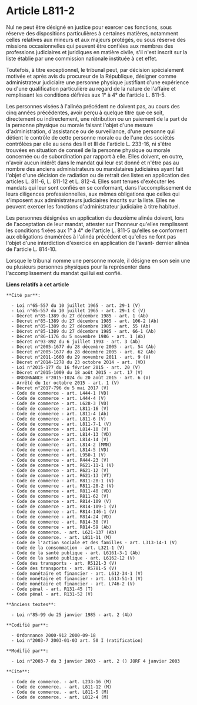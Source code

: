 # Article L811-2

Nul ne peut être désigné en justice pour exercer ces fonctions, sous réserve des dispositions particulières à certaines
matières, notamment celles relatives aux mineurs et aux majeurs protégés, ou sous réserve des missions occasionnelles qui
peuvent être confiées aux membres des professions judiciaires et juridiques en matière civile, s'il n'est inscrit sur la
liste établie par une commission nationale instituée à cet effet.

Toutefois, à titre exceptionnel, le tribunal peut, par décision spécialement motivée et après avis du procureur de la
République, désigner comme administrateur judiciaire une personne physique justifiant d'une expérience ou d'une qualification
particulière au regard de la nature de l'affaire et remplissant les conditions définies aux 1° à 4° de l'article L. 811-5.

Les personnes visées à l'alinéa précédent ne doivent pas, au cours des cinq années précédentes, avoir perçu à quelque titre
que ce soit, directement ou indirectement, une rétribution ou un paiement de la part de la personne physique ou morale
faisant l'objet d'une mesure d'administration, d'assistance ou de surveillance, d'une personne qui détient le contrôle de
cette personne morale ou de l'une des sociétés contrôlées par elle au sens des II et III de l'article L. 233-16, ni s'être
trouvées en situation de conseil de la personne physique ou morale concernée ou de subordination par rapport à elle. Elles
doivent, en outre, n'avoir aucun intérêt dans le mandat qui leur est donné et n'être pas au nombre des anciens
administrateurs ou mandataires judiciaires ayant fait l'objet d'une décision de radiation ou de retrait des listes en
application des articles L. 811-6, L. 811-12 et L. 812-4. Elles sont tenues d'exécuter les mandats qui leur sont confiés en
se conformant, dans l'accomplissement de leurs diligences professionnelles, aux mêmes obligations que celles qui s'imposent
aux administrateurs judiciaires inscrits sur la liste. Elles ne peuvent exercer les fonctions d'administrateur judiciaire à
titre habituel.

Les personnes désignées en application du deuxième alinéa doivent, lors de l'acceptation de leur mandat, attester sur
l'honneur qu'elles remplissent les conditions fixées aux 1° à 4° de l'article L. 811-5 qu'elles se conforment aux obligations
énumérées à l'alinéa précédent et qu'elles ne font pas l'objet d'une interdiction d'exercice en application de l'avant-
dernier alinéa de l'article L. 814-10.

Lorsque le tribunal nomme une personne morale, il désigne en son sein une ou plusieurs personnes physiques pour la
représenter dans l'accomplissement du mandat qui lui est confié.

**Liens relatifs à cet article**

	**Cité par**:

	  - Loi n°65-557 du 10 juillet 1965 - art. 29-1 (V)
	  - Loi n°65-557 du 10 juillet 1965 - art. 29-1 C (V)
	  - Décret n°85-1389 du 27 décembre 1985 - art. 1 (Ab)
	  - Décret n°85-1389 du 27 décembre 1985 - art. 106-2 (Ab)
	  - Décret n°85-1389 du 27 décembre 1985 - art. 55 (Ab)
	  - Décret n°85-1389 du 27 décembre 1985 - art. 66-1 (Ab)
	  - Décret n°86-1176 du 5 novembre 1986 - art. 1 (Ab)
	  - Décret n°93-892 du 6 juillet 1993 - art. 3 (Ab)
	  - Décret n°2005-1677 du 28 décembre 2005 - art. 54 (Ab)
	  - Décret n°2005-1677 du 28 décembre 2005 - art. 62 (Ab)
	  - Décret n°2011-1660 du 29 novembre 2011 - art. 9 (V)
	  - Décret n°2014-1278 du 23 octobre 2014 - art. (VD)
	  - Loi n°2015-177 du 16 février 2015 - art. 20 (V)
	  - Décret n°2015-1009 du 18 août 2015 - art. 17 (V)
	  - ORDONNANCE n°2015-1024 du 20 août 2015 - art. 6 (V)
	  - Arrêté du 1er octobre 2015 - art. 1 (V)
	  - Décret n°2017-796 du 5 mai 2017 (V)
	  - Code de commerce - art. L444-1 (VD)
	  - Code de commerce - art. L444-4 (V)
	  - Code de commerce - art. L628-3 (VD)
	  - Code de commerce - art. L811-16 (V)
	  - Code de commerce - art. L811-4 (Ab)
	  - Code de commerce - art. L811-6 (V)
	  - Code de commerce - art. L811-7-1 (V)
	  - Code de commerce - art. L814-10 (V)
	  - Code de commerce - art. L814-13 (VD)
	  - Code de commerce - art. L814-14 (V)
	  - Code de commerce - art. L814-2 (MMN)
	  - Code de commerce - art. L814-5 (VD)
	  - Code de commerce - art. L950-1 (V)
	  - Code de commerce - art. R444-23 (V)
	  - Code de commerce - art. R621-11-1 (V)
	  - Code de commerce - art. R621-12 (V)
	  - Code de commerce - art. R621-13 (VT)
	  - Code de commerce - art. R811-28-1 (V)
	  - Code de commerce - art. R811-28-2 (V)
	  - Code de commerce - art. R811-40 (VD)
	  - Code de commerce - art. R811-62 (V)
	  - Code de commerce - art. R814-109 (V)
	  - Code de commerce - art. R814-109-1 (V)
	  - Code de commerce - art. R814-146-1 (V)
	  - Code de commerce - art. R814-24 (VD)
	  - Code de commerce - art. R814-38 (V)
	  - Code de commerce - art. R814-59 (Ab)
	  - Code de commerce. - art. L621-137 (Ab)
	  - Code de commerce. - art. L811-11 (M)
	  - Code de l'action sociale et des familles - art. L313-14-1 (V)
	  - Code de la consommation - art. L321-1 (V)
	  - Code de la santé publique - art. L6161-3-1 (Ab)
	  - Code de la santé publique - art. L6162-12 (V)
	  - Code des transports - art. R5121-3 (V)
	  - Code des transports - art. R5781-5 (V)
	  - Code monétaire et financier - art. L612-34-1 (V)
	  - Code monétaire et financier - art. L613-51-1 (V)
	  - Code monétaire et financier - art. L746-2 (V)
	  - Code pénal - art. R131-45 (T)
	  - Code pénal - art. R131-52 (V)

	**Anciens textes**:

	  - Loi n°85-99 du 25 janvier 1985 - art. 2 (Ab)

	**Codifié par**:

	  - Ordonnance 2000-912 2000-09-18
	  - Loi n°2003-7 2003-01-03 art. 50 I (ratification)

	**Modifié par**:

	  - Loi n°2003-7 du 3 janvier 2003 - art. 2 () JORF 4 janvier 2003

	**Cite**:

	  - Code de commerce. - art. L233-16 (M)
	  - Code de commerce. - art. L811-12 (M)
	  - Code de commerce. - art. L811-5 (M)
	  - Code de commerce. - art. L812-4 (M)
